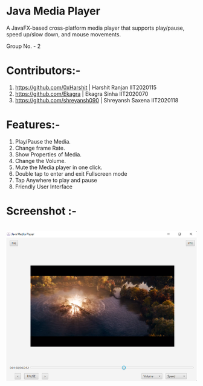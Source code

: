 # Java Media Player 
A JavaFX-based cross-platform media player that supports play/pause, speed up/slow down, and mouse movements.

Group No. - 2

# Contributors:-
1) https://github.com/0xHarshit | Harshit Ranjan IIT2020115
2) https://github.com/Ekagra  | Ekagra Sinha IIT2020070
3) https://github.com/shreyansh090 | Shreyansh Saxena IIT2020118

# Features:-
1) Play/Pause the Media.
2) Change frame Rate.
3) Show Properties of Media.
4) Change the Volume.
5) Mute the Media player in one click.
5) Double tap to enter and exit Fullscreen mode
5) Tap Anywhere to play and pause
5) Friendly User Interface

# Screenshot :-

​	![Screenshot](https://github.com/0xHarshit/JavaMediaPlayer/blob/master/src/main/java/javamediaplayer/assets/Screenshot%20(83)%20(1).png) 

